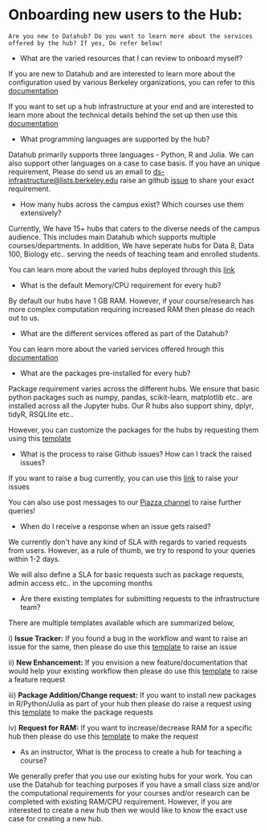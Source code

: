 # Onboarding new users to the Hub:

```{note}
Are you new to Datahub? Do you want to learn more about the services offered by the hub? If yes, Do refer below!

```

* What are the varied resources that I can review to onboard myself?

If you are new to Datahub and are interested to learn more about the configuration used by various Berkeley organizations, you can refer to this [documentation](https://docs.datahub.berkeley.edu/en/latest/)

If you want to set up a hub infrastructure at your end and are interested to learn more about the technical details behind the set up then use this [documentation](https://zero-to-jupyterhub.readthedocs.io/en/latest/)

* What programming languages are supported by the hub?

Datahub primarily supports three languages - Python, R and Julia. We can also support other languages on a case to case basis. If you have an unique requirement, Please do send us an email to ds-infrastructure@lists.berkeley.edu raise an github [issue](https://github.com/berkeley-dsep-infra/datahub/issues/new/choose) to share your exact requirement.

* How many hubs across the campus exist? Which courses use them extensively?

Currently, We have 15+ hubs that caters to the diverse needs of the campus audience. This includes main Datahub which supports multiple courses/departments. In addition, We have seperate hubs for Data 8, Data 100, Biology etc.. serving the needs of teaching team and enrolled students.

You can learn more about the varied hubs deployed through this [link](https://docs.datahub.berkeley.edu/en/latest/users/hubs.html)

* What is the default Memory/CPU requirement for every hub?

By default our hubs have 1 GB RAM. However, if your course/research has more complex computation requiring increased RAM then please do reach out to us.

* What are the different services offered as part of the Datahub?

You can learn more about the varied services offered hrough this [documentation](https://docs.datahub.berkeley.edu/en/latest/users/services.html)

* What are the packages pre-installed for every hub?

Package requirement varies across the different hubs. We ensure that basic python packages such as numpy, pandas, scikit-learn, matplotlib etc.. are installed across all the Jupyter hubs. Our R hubs also support shiny, dplyr, tidyR, RSQLlite etc.. 

However, you can customize the packages for the hubs by requesting them using this [template](https://github.com/berkeley-dsep-infra/datahub/issues/new?assignees=&labels=support&template=datahub-package-addition---change-request.md&title=Request+python+package+X+for+class+Y)

* What is the process to raise Github issues? How can I track the raised issues?

If you want to raise a bug currently, you can use this [link](https://github.com/berkeley-dsep-infra/datahub/issues/new/choose) to raise your issues

You can also use post messages to our [Piazza channel](https://piazza.com/class/ksqmnrrhvcl11f) to raise further queries!

* When do I receive a response when an issue gets raised?

We currently don't have any kind of SLA with regards to varied requests from users. However, as a rule of thumb, we try to respond to your queries within 1-2 days. 

We will also define a SLA for basic requests such as package requests, admin access etc.. in the upcoming months

* Are there existing templates for submitting requests to the infrastructure team?

There are multiple templates available which are summarized below,

i) **Issue Tracker:** If you found a bug in the workflow and want to raise an issue for the same, then please do use this [template](https://github.com/berkeley-dsep-infra/datahub/issues/new?assignees=&labels=bug&template=bug_report.yml) to raise an issue


ii) **New Enhancement:** If you envision a new feature/documentation that would help your existing workflow then please do use this [template](https://github.com/berkeley-dsep-infra/datahub/issues/new?assignees=&labels=type%3A+enhancement&template=featurerequest.md) to raise a feature request


iii) **Package Addition/Change request:** If you want to install new packages in R/Python/Julia as part of your hub then please do raise a request using this [template](https://github.com/berkeley-dsep-infra/datahub/issues/new?assignees=&labels=support&template=higher-resources.md&title=Request+more+RAM+for+class+X) to make the package requests


iv) **Request for RAM:** If you want to increase/decrease RAM for a specific hub then please do use this [template](https://github.com/berkeley-dsep-infra/datahub/issues/new?assignees=&labels=support&template=datahub-package-addition---change-request.md&title=Request+python+package+X+for+class+Y) to make the request

* As an instructor, What is the process to create a hub for teaching a course?

We generally prefer that you use our existing hubs for your work. You can use the Datahub for teaching purposes if you have a small class size and/or the computational requirements for your courses and/or research can be completed with existing RAM/CPU requirement. However, if you are interested to create a new hub then we would like to know the exact use case for creating a new hub.
